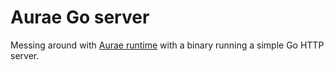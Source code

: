 # Aurae Go server

Messing around with [Aurae runtime](https://github.com/aurae-runtime/aurae) with a binary running a simple Go HTTP server.